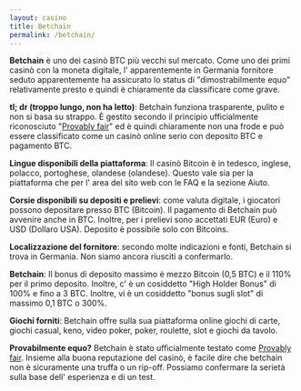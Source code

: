 ```yaml
---
layout: casino
title: Betchain
permalink: /betchain/
---
```


<strong>Betchain</strong> è uno dei casinò BTC più vecchi sul mercato. Come uno dei primi casinò con la moneta digitale, l' apparentemente in Germania fornitore seduto apparentemente ha assicurato lo status di "dimostrabilmente equo" relativamente presto e quindi è chiaramente da classificare come grave.

<strong>tl; dr (troppo lungo, non ha letto)</strong>: Betchain funziona trasparente, pulito e non si basa su strappo. È gestito secondo il principio ufficialmente riconosciuto "<a href="http://www.btccasino.it/provably-fair/">Provably fair</a>" ed è quindi chiaramente non una frode e può essere classificato come un casinò online serio con deposito BTC e pagamento BTC.

<strong>Lingue disponibili della piattaforma</strong>: Il casinò Bitcoin è in tedesco, inglese, polacco, portoghese, olandese (olandese). Questo vale sia per la piattaforma che per l' area del sito web con le FAQ e la sezione Aiuto.

<strong>Corsie disponibili su depositi e prelievi</strong>: come valuta digitale, i giocatori possono depositare presso BTC (Bitcoin). Il pagamento di Betchain può avvenire anche in BTC. Inoltre, per i prelievi sono accettati EUR (Euro) e USD (Dollaro USA). Deposito è possibile solo con Bitcoins.

<strong>Localizzazione del fornitore</strong>: secondo molte indicazioni e fonti, Betchain si trova in Germania. Non siamo ancora riusciti a confermarlo.

<strong>Betchain</strong>: Il bonus di deposito massimo è mezzo Bitcoin (0,5 BTC) e il 110% per il primo deposito. Inoltre, c' è un cosiddetto "High Holder Bonus" di 100% e fino a 3 BTC. Inoltre, vi è un cosiddetto "bonus sugli slot" di massimo 0,1 BTC o 300%.

<strong>Giochi forniti</strong>: Betchain offre sulla sua piattaforma online giochi di carte, giochi casual, keno, video poker, poker, roulette, slot e giochi da tavolo.

<strong>Provabilmente equo?</strong> Betchain è stato ufficialmente testato come <a href="http://www.btccasino.it/provably-fair/">Provably fair</a>. Insieme alla buona reputazione del casinò, è facile dire che betchain non è sicuramente una truffa o un rip-off. Possiamo confermare la serietà sulla base dell' esperienza e di un test.
